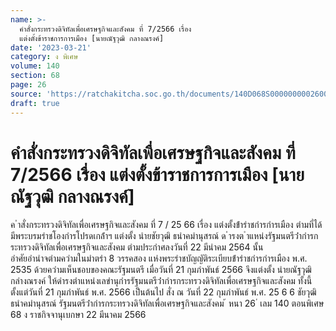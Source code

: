 ```yaml
---
name: >-
  คำสั่งกระทรวงดิจิทัลเพื่อเศรษฐกิจและสังคม ที่ 7/2566 เรื่อง
  แต่งตั้งข้าราชการการเมือง [นายณัฐวุฒิ กลางณรงค์]
date: '2023-03-21'
category: ง พิเศษ
volume: 140
section: 68
page: 26
source: 'https://ratchakitcha.soc.go.th/documents/140D068S0000000002600.pdf'
draft: true
---
```


# คำสั่งกระทรวงดิจิทัลเพื่อเศรษฐกิจและสังคม ที่ 7/2566 เรื่อง แต่งตั้งข้าราชการการเมือง [นายณัฐวุฒิ กลางณรงค์]

ค ําสั่งกระทรวงดิจิทัลเพื่อเศรษฐกิจและสังคม ที่ 7 / 25 66 เรื่อง แต่งตั้งข้ํารําชกํารกํารเมือง ตํามที่ได้มีพระบรมรําชโองกํารโปรดเกล้ําฯ แต่งตั้ง นํายชัยวุฒิ ธนําคมํานุสรณ์ ด ํารงต ําแหน่งรัฐมนตรีว่ํากํารกระทรวงดิจิทัลเพื่อเศรษฐกิจและสังคม ตํามประกําศลงวันที่ 22 มีนําคม 2564 นั้น อําศัยอํานําจตํามควํามในมําตรํา 8 วรรคสอง แห่งพระรําชบัญญัติระเบียบข้ํารําชกํารกํารเมือง พ.ศ. 2535 ด้วยควํามเห็นชอบของคณะรัฐมนตรี เมื่อวันที่ 21 กุมภําพันธ์ 2566 จึงแต่งตั้ง นํายณัฐวุฒิ กลํางณรงค์ ให้ดํารงตําแหน่งเลขํานุกํารรัฐมนตรีว่ํากํารกระทรวงดิจิทัลเพื่อเศรษฐกิจและสังคม ทั้งนี้ ตั้งแต่วันที่ 21 กุมภําพันธ์ พ.ศ. 2566 เป็นต้นไป สั่ง ณ วันที่ 22 กุมภําพันธ์ พ.ศ. 25 6 6 ชัยวุฒิ ธนําคมํานุสรณ์ รัฐมนตรีว่ํากํารกระทรวงดิจิทัลเพื่อเศรษฐกิจและสังคม ้ หนา 26 ่ เลม 140 ตอนพิเศษ 68 ง ราชกิจจานุเบกษา 22 มีนาคม 2566
